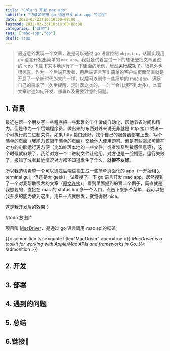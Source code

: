 ```yaml
---
title: "Golang 开发 mac app"
subtitle: "记录如何用 go 语言开发 mac app 的过程"
date: 2022-03-23T10:10:00+08:00
lastmod: 2022-03-23T10:10:00+08:00
categories: ["其他"]
tags: ["mac-app","go"]
draft: true
---
```


> 最近意外发现一个文章，说是可以通过 go 语言控制 `object-c`，从而实现用 go 语言开发出简单的 `mac app`。我就是试着尝试一下的想法去把文章里说的 repo 下载下来本地运行了一下里面的示例，居然**运行成功**了。很意外也很惊喜，作为一个后端开发者，用后端语言写出简单的客户端页面简直就是开启了一个新时代的大门一样，以后可以制作一些简单的 mac app，满足自己的需求了（久坐提醒、定时器之类的，一时半会儿想不到太多）。本篇文章讲述如何开发、部署以及需要注意的问题。

<!--more-->

## 1. 背景

最近在帮一个朋友写一些程序把一些繁琐的工作做成自动化，帮他节省时间和精力。但是作为一个后端程序员，做出来的东西对外来说无非就是 http 接口
或者一个可执行的二进制文件。如果 http 接口还好，找个自己的服务器部署上去，写个简单的页面（我能力仅限于简单的页面）交给他人使用即可。但是有些需求可能在对方的电脑运行更方便（比如处理本地的一些文件，或者涉及到敏感信息等），这个时候就麻烦了，我给对方一个二进制文件让他用，对方也是一脸懵逼，运行失败了，报错了或者其他情况对方都不知道发生了什么，就**很不友好**。

所以我迫切希望一个可以通过后端语言生成一些简单页面化的 app（一开始相关 terminal gui，但还是太 geek）。试着搜了一下 go 语言开发 mac app，居然搜到了一个对我帮助很大的文章（[原文连接](https://polarisxu.studygolang.com/posts/go/translation/use-mac-apis-and-build-mac-apps-with-go/)）。看到里面提到的第二个例子，简直就是我想要的，直接在 mac 的 status bar 多一个入口，点击下来多个菜单，我可以把我开发的能力放到这里，用户一点就触发，就觉得很 nice。

这是我开发后的效果：

//todo 放图片

项目叫 [MacDriver](https://github.com/progrium/macdriver)，是通过 go 语言调用 mac api的框架。

{{< admonition type=quote title="MacDriver" open=true >}}
*MacDriver is a toolkit for working with Apple/Mac APIs and frameworks in Go.*
{{< /admonition >}}


## 2. 开发

## 3. 部署

## 4. 遇到的问题

## 5. 总结

## 6.链接🔗
